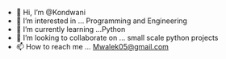 - 👋 Hi, I’m @Kondwani
- 👀 I’m interested in ... Programming and Engineering
- 🌱 I’m currently learning ...Python
- 💞️ I’m looking to collaborate on ... small scale python projects
- 📫 How to reach me ... Mwalek05@gmail.com

<!---
Ndwani/Ndwani is a ✨ special ✨ repository because its `README.md` (this file) appears on your GitHub profile.
You can click the Preview link to take a look at your changes.
--->
